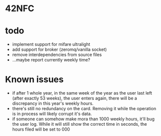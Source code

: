 # 42NFC

# todo
* implement support for mifare ultralight
* add support for broker (zeromq/vanilla socket)
* remove interdependencies from source files
* ...maybe report currently weekly time?

# Known issues
* if after 1 whole year, in the same week of the year as the user last left (after exactly 53 weeks), the user enters again, there will be a discrepancy in this year's weekly hours.
* there's still no redundancy on the card. Removing it while the operation is in process will likely corrupt it's data.
* if someone can somehow make mora than 1000 weekly hours, it'll bug the user log. While it will still show the correct time in seconds, the hours filed will be set to 000